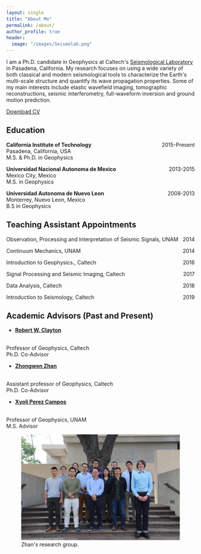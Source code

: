 ```yaml
---
layout: single
title: "About Me"
permalink: /about/
author_profile: true
header:
  image: "/images/Seismolab.png"
---
```


I am a Ph.D. candidate in Geophysics at Caltech's [Seismological Laboratory](http://www.seismolab.caltech.edu) in Pasadena, California. My research focuses on using a wide variety of both classical and modern seismological tools to characterize the Earth's multi-scale structure and quantify its wave propagation properties. Some of my main interests include elastic wavefield imaging, tomographic reconstructions, seismic interferometry, full-waveform inversion and ground motion prediction.

[Download CV](http://jorgecastellanos90.github.io/files/CV.pdf)

## Education
<p><b>California Institute of Technology</b><p2 style="float: right">2015-Present</p2><br>Pasadena, California, USA<br>M.S. & Ph.D. in Geophysics</p>

<p><b>Universidad Nacional Autonoma de Mexico</b><p2 style="float: right">2013-2015</p2><br>Mexico City, Mexico<br>M.S. in Geophysics</p>

<p><b>Universidad Autonoma de Nuevo Leon</b><p2 style="float: right">2008-2013</p2><br>Monterrey, Nuevo Leon, Mexico<br>B.S in Geophysics</p>

## Teaching Assistant Appointments
<p>Observation, Processing and Interpretation of Seismic Signals, UNAM<p2 style="float: right">2014</p2></p>
<p>Continuum Mechanics, UNAM<p2 style="float: right">2014</p2></p>
<p>Introduction to Geophysics., Caltech<p2 style="float: right">2016</p2></p>
<p>Signal Processing and Seismic Imaging, Caltech<p2 style="float: right">2017</p2></p>
<p>Data Analysis, Caltech<p2 style="float: right">2018</p2></p>
<p>Introduction to Seismology, Caltech<p2 style="float: right">2019</p2></p>

## Academic Advisors (Past and Present)
- [**Robert W. Clayton**](http://web.gps.caltech.edu/~clay/homepage.html)
<br>
Professor of Geophysics, Caltech
<br>
Ph.D. Co-Advisor

- [**Zhongwen Zhan**](http://zhan.caltech.edu)
<br>
Assistant professor of Geophysics, Caltech
<br>
Ph.D. Co-Advisor

- [**Xyoli Perez Campos**](http://zhan.caltech.edu)
<br>
Professor of Geophysics, UNAM
<br>
M.S. Advisor

<figure>
  <img src="/images/ZhongwenGroup.jpg" alt="Zhan group">
  <figcaption>Zhan's research group.</figcaption>
</figure>
